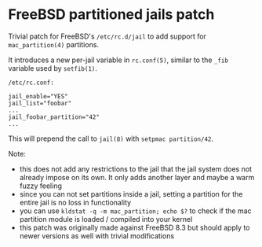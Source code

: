 FreeBSD partitioned jails patch
===============================

Trivial patch for FreeBSD's `/etc/rc.d/jail` to add support
for `mac_partition(4)` partitions.

It introduces a new per-jail variable in `rc.conf(5)`, similar
to the `_fib` variable used by `setfib(1)`.

```
/etc/rc.conf:

jail_enable="YES"
jail_list="foobar"
...
jail_foobar_partition="42"
...
```

This will prepend the call to `jail(8)` with `setpmac partition/42`.

Note:
* this does not add any restrictions to the jail that the jail
  system does not already impose on its own. It only adds another
  layer and maybe a warm fuzzy feeling
* since you can not set partitions inside a jail, setting a partition
  for the entire jail is no loss in functionality
* you can use `kldstat -q -m mac_partition; echo $?` to check if the
  mac partition module is loaded / compiled into your kernel
* this patch was originally made against FreeBSD 8.3 but should apply
  to newer versions as well with trivial modifications
